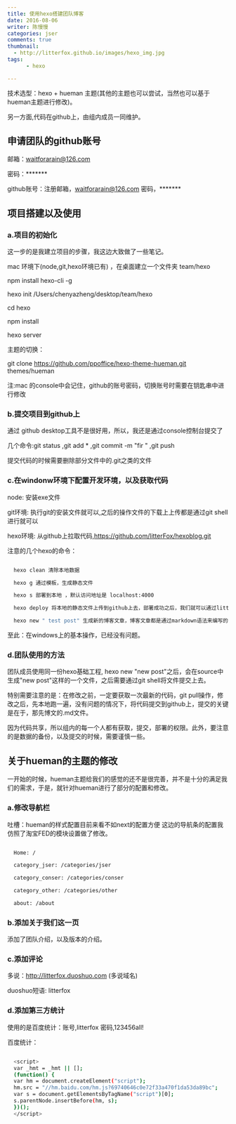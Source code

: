 ```yaml
---
title: 使用hexo搭建团队博客
date: 2016-08-06
writer: 陈慢慢
categories: jser
comments: true
thumbnail:
  - http://litterfox.github.io/images/hexo_img.jpg
tags:
      - hexo

---
```

技术选型：hexo + hueman 主题(其他的主题也可以尝试，当然也可以基于hueman主题进行修改)。

另一方面,代码在github上，由组内成员一同维护。

## 申请团队的github账号

   邮箱：waitforarain@126.com

   密码：*******

   github账号：注册邮箱，waitforarain@126.com 密码，*******


## 项目搭建以及使用

### a.项目的初始化

  这一步的是我建立项目的步骤，我这边大致做了一些笔记。

  mac 环境下(node,git,hexo环境已有) ，在桌面建立一个文件夹 team/hexo

  npm install hexo-cli -g

  hexo init /Users/chenyazheng/desktop/team/hexo

  cd hexo

  npm install

  hexo server

  主题的切换：

  git clone https://github.com/ppoffice/hexo-theme-hueman.git themes/hueman

  注:mac 的console中会记住，github的账号密码，切换账号时需要在钥匙串中进行修改

### b.提交项目到github上


  通过 github desktop工具不是很好用，所以，我还是通过console控制台提交了

  几个命令:git status ,git add * ,git commit -m "fir " ,git push

  提交代码的时候需要删除部分文件中的.git之类的文件

### c.在windonw环境下配置开发环境，以及获取代码

  node: 安装exe文件

  git环境: 执行git的安装文件就可以,之后的操作文件的下载上上传都是通过git shell进行就可以

  hexo环境: 从github上拉取代码,https://github.com/litterFox/hexoblog.git

  注意的几个hexo的命令：

``` bash

  hexo clean 清除本地数据

  hexo g 通过模板，生成静态文件

  hexo s 部署到本地 ，默认访问地址是 localhost:4000

  hexo deploy 将本地的静态文件上传到github上去，部署成功之后，我们就可以通过litterFox.github.io访问了

  hexo new " test post" 生成新的博客文章，博客文章都是通过markdown语法来编写的，这边生成的是.md源文件

```
  至此：在windows上的基本操作，已经没有问题。

### d.团队使用的方法

  团队成员使用同一份hexo基础工程, hexo new "new post"之后，会在source中生成"new post"这样的一个文件，之后需要通过git shell将文件提交上去。

  特别需要注意的是：在修改之前，一定要获取一次最新的代码，git pull操作，修改之后，先本地跑一遍，没有问题的情况下，将代码提交到github上，提交的关键是在于，那先博文的.md文件。

  因为代码共享，所以组内的每一个人都有获取，提交，部署的权限。此外，要注意的是数据的备份，以及提交的时候，需要谨慎一些。

## 关于hueman的主题的修改

  一开始的时候，hueman主题给我们的感觉的还不是很完善，并不是十分的满足我们的需求，于是，就针对hueman进行了部分的配置和修改。

### a.修改导航栏

  吐槽：hueman的样式配置目前来看不如next的配置方便 这边的导航条的配置我仿照了淘宝FED的模块设置做了修改。

``` bash

  Home: /

  category_jser: /categories/jser

  category_conser: /categories/conser

  category_other: /categories/other

  about: /about

```
### b.添加关于我们这一页

  添加了团队介绍，以及版本的介绍。

### c.添加评论

  多说：http://litterfox.duoshuo.com  (多说域名)

  duoshuo短语: litterfox

### d.添加第三方统计

  使用的是百度统计：账号,litterfox 密码,123456all!

  百度统计：

``` bash

  <script>
  var _hmt = _hmt || [];
  (function() {
  var hm = document.createElement("script");
  hm.src = "//hm.baidu.com/hm.js?69740646c0e72f33a470f1da53da89bc";
  var s = document.getElementsByTagName("script")[0];
  s.parentNode.insertBefore(hm, s);
  })();
  </script>

```
